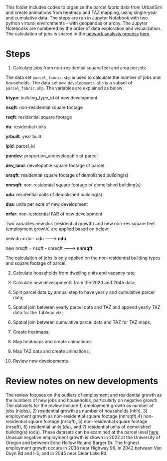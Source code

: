 This folder includes codes to organize the parcel fabric data from UrbanSim and create animations from heatmap and TAZ mapping, using single-year and cumulative data. The steps are run in Jupyter Notebook with two python virtural environments - with geopandas or arcpy. The Jupyter Notebooks are numbered by the order of data exploration and visualization. The calculation of jobs is shared in the [network analysis process](https://github.com/dongmeic/RTP/tree/main/analysis) [here](https://github.com/dongmeic/RTP/blob/main/analysis/process_parcel_data.ipynb).

# Steps

1. Calculate jobs from non-residential square feet and area per job;

The data set `parcel_fabric.shp` is used to calculate the number of jobs and households. The data set `new_developments.shp` is a subset of `parcel_fabric.shp`. The variables are explained as below:

**btype**:  building_type_id of new development

**nsqft**:  non-residential square footage

**rsqft**:  residential square footage

**du**:     residential units

**yrbuilt**:  year built

**lpid**:  parcel_id

**pundev**:  proportion_undevelopable of parcel

**dev_land**:  developable square footage of parcel

**orsqft**:  residential square footage of demolished building(s)

**onrsqft**:  non-residential square footage of demolished building(s)

**odu**:  residential units of demolished building(s)

**dua**:  units per acre of new development

**nrfar**:  non-residential FAR of new development

Two variables new dus (residential growth) and new non-res square feet (employment growth) are applied based on below:

new du = du - odu ---> **ndu**

new nrsqft = nsqft - onrsqft ---> **nnrsqft**

The calculation of jobs is only applied on the non-residential building types and square footage of parcel. 

2. Calculate households from dwelling units and vacancy rate;

3. Calculate new developments from the 2020 and 2045 data;

4. Split parcel data by annual step to have yearly and cumulative parcel data;

5. Spatial join between yearly parcel data and TAZ and append yearly TAZ data for the Tableau viz;

6. Spatial join between cumulative parcel data and TAZ for TAZ maps;

7. Create heatmaps;

8. Map heatmaps and create animations;

9. Map TAZ data and create animations;

10. Review new developments.

# Review notes on new developments

The review focuses on the outliers of employment and residential growth as the numbers of new jobs and households, particularly on negative growth. The datasets for the review include 1) employment growth as number of jobs (njobs), 2) residential growth as number of households (nhh), 3) employment growth as non-residential square footage (nnrsqft),4) non-residential square footage (nrsqft), 5) non-residential square footage (nrsqft), 6) residential units (du), and 7) residential units of demolished building(s) (odu). These datasets can be examined at the parcel level [here](https://public.tableau.com/views/Reviewnewdevelopments/Review?:language=en-US&:display_count=n&:origin=viz_share_link). Unusual negative employment growth is shown in 2022 at the University of Oregon and between Echo Hollow Rd and Barger Dr. The highest employment growth occurs in 2038 near Highway 99, in 2042 between Van Duyn Rd and I-5, and in 2045 near Clear Lake Rd.